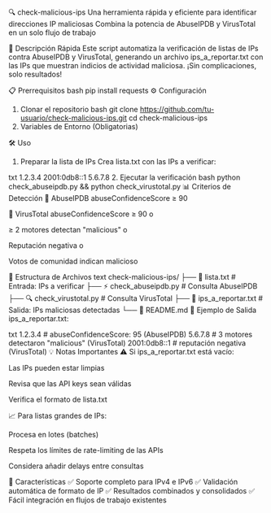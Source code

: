🔍 check-malicious-ips
Una herramienta rápida y eficiente para identificar direcciones IP maliciosas
Combina la potencia de AbuseIPDB y VirusTotal en un solo flujo de trabajo

🚀 Descripción Rápida
Este script automatiza la verificación de listas de IPs contra AbuseIPDB y VirusTotal, generando un archivo ips_a_reportar.txt con las IPs que muestran indicios de actividad maliciosa. ¡Sin complicaciones, solo resultados!

📋 Prerrequisitos
bash
pip install requests
⚙️ Configuración
1. Clonar el repositorio
bash
git clone https://github.com/tu-usuario/check-malicious-ips.git
cd check-malicious-ips
2. Variables de Entorno (Obligatorias)

🛠️ Uso
1. Preparar la lista de IPs
Crea lista.txt con las IPs a verificar:

txt
1.2.3.4
2001:0db8::1
5.6.7.8
2. Ejecutar la verificación
bash
python check_abuseipdb.py && python check_virustotal.py
📊 Criterios de Detección
🔴 AbuseIPDB
abuseConfidenceScore ≥ 90

🔵 VirusTotal
abuseConfidenceScore ≥ 90 o

≥ 2 motores detectan "malicious" o

Reputación negativa o

Votos de comunidad indican malicioso

📁 Estructura de Archivos
text
check-malicious-ips/
├── 📄 lista.txt              # Entrada: IPs a verificar
├── ⚡ check_abuseipdb.py      # Consulta AbuseIPDB
├── 🔍 check_virustotal.py    # Consulta VirusTotal
├── 📄 ips_a_reportar.txt     # Salida: IPs maliciosas detectadas
└── 📄 README.md
📝 Ejemplo de Salida
ips_a_reportar.txt:

txt
1.2.3.4          # abuseConfidenceScore: 95 (AbuseIPDB)
5.6.7.8          # 3 motores detectaron "malicious" (VirusTotal)
2001:0db8::1     # reputación negativa (VirusTotal)
💡 Notas Importantes
⚠️ Si ips_a_reportar.txt está vacío:

Las IPs pueden estar limpias

Revisa que las API keys sean válidas

Verifica el formato de lista.txt

📈 Para listas grandes de IPs:

Procesa en lotes (batches)

Respeta los límites de rate-limiting de las APIs

Considera añadir delays entre consultas

🎯 Características
✅ Soporte completo para IPv4 e IPv6
✅ Validación automática de formato de IP
✅ Resultados combinados y consolidados
✅ Fácil integración en flujos de trabajo existentes

